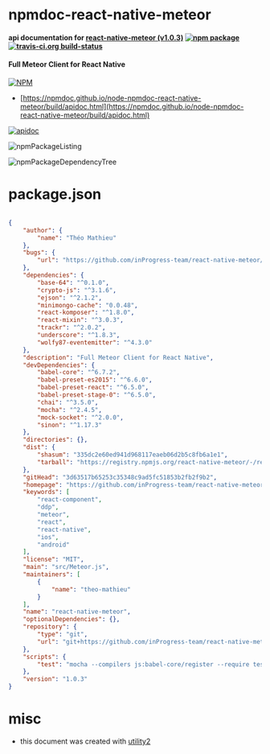 # npmdoc-react-native-meteor

#### api documentation for  [react-native-meteor (v1.0.3)](https://github.com/inProgress-team/react-native-meteor#readme)  [![npm package](https://img.shields.io/npm/v/npmdoc-react-native-meteor.svg?style=flat-square)](https://www.npmjs.org/package/npmdoc-react-native-meteor) [![travis-ci.org build-status](https://api.travis-ci.org/npmdoc/node-npmdoc-react-native-meteor.svg)](https://travis-ci.org/npmdoc/node-npmdoc-react-native-meteor)

#### Full Meteor Client for React Native

[![NPM](https://nodei.co/npm/react-native-meteor.png?downloads=true&downloadRank=true&stars=true)](https://www.npmjs.com/package/react-native-meteor)

- [https://npmdoc.github.io/node-npmdoc-react-native-meteor/build/apidoc.html](https://npmdoc.github.io/node-npmdoc-react-native-meteor/build/apidoc.html)

[![apidoc](https://npmdoc.github.io/node-npmdoc-react-native-meteor/build/screenCapture.buildCi.browser.%252Ftmp%252Fbuild%252Fapidoc.html.png)](https://npmdoc.github.io/node-npmdoc-react-native-meteor/build/apidoc.html)

![npmPackageListing](https://npmdoc.github.io/node-npmdoc-react-native-meteor/build/screenCapture.npmPackageListing.svg)

![npmPackageDependencyTree](https://npmdoc.github.io/node-npmdoc-react-native-meteor/build/screenCapture.npmPackageDependencyTree.svg)



# package.json

```json

{
    "author": {
        "name": "Théo Mathieu"
    },
    "bugs": {
        "url": "https://github.com/inProgress-team/react-native-meteor/issues"
    },
    "dependencies": {
        "base-64": "^0.1.0",
        "crypto-js": "^3.1.6",
        "ejson": "^2.1.2",
        "minimongo-cache": "0.0.48",
        "react-komposer": "^1.8.0",
        "react-mixin": "^3.0.3",
        "trackr": "^2.0.2",
        "underscore": "^1.8.3",
        "wolfy87-eventemitter": "^4.3.0"
    },
    "description": "Full Meteor Client for React Native",
    "devDependencies": {
        "babel-core": "^6.7.2",
        "babel-preset-es2015": "^6.6.0",
        "babel-preset-react": "^6.5.0",
        "babel-preset-stage-0": "^6.5.0",
        "chai": "^3.5.0",
        "mocha": "^2.4.5",
        "mock-socket": "^2.0.0",
        "sinon": "^1.17.3"
    },
    "directories": {},
    "dist": {
        "shasum": "335dc2e60ed941d968117eaeb06d2b5c8fb6a1e1",
        "tarball": "https://registry.npmjs.org/react-native-meteor/-/react-native-meteor-1.0.3.tgz"
    },
    "gitHead": "3d63517b65253c35348c9ad5fc51853b2fb2f9b2",
    "homepage": "https://github.com/inProgress-team/react-native-meteor#readme",
    "keywords": [
        "react-component",
        "ddp",
        "meteor",
        "react",
        "react-native",
        "ios",
        "android"
    ],
    "license": "MIT",
    "main": "src/Meteor.js",
    "maintainers": [
        {
            "name": "theo-mathieu"
        }
    ],
    "name": "react-native-meteor",
    "optionalDependencies": {},
    "repository": {
        "type": "git",
        "url": "git+https://github.com/inProgress-team/react-native-meteor.git"
    },
    "scripts": {
        "test": "mocha --compilers js:babel-core/register --require test/setup --recursive"
    },
    "version": "1.0.3"
}
```



# misc
- this document was created with [utility2](https://github.com/kaizhu256/node-utility2)

